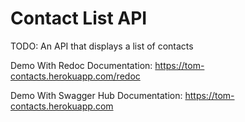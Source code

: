 # Contact List API

TODO: An API that displays a list of contacts

Demo With Redoc Documentation: https://tom-contacts.herokuapp.com/redoc

Demo With Swagger Hub Documentation: https://tom-contacts.herokuapp.com

